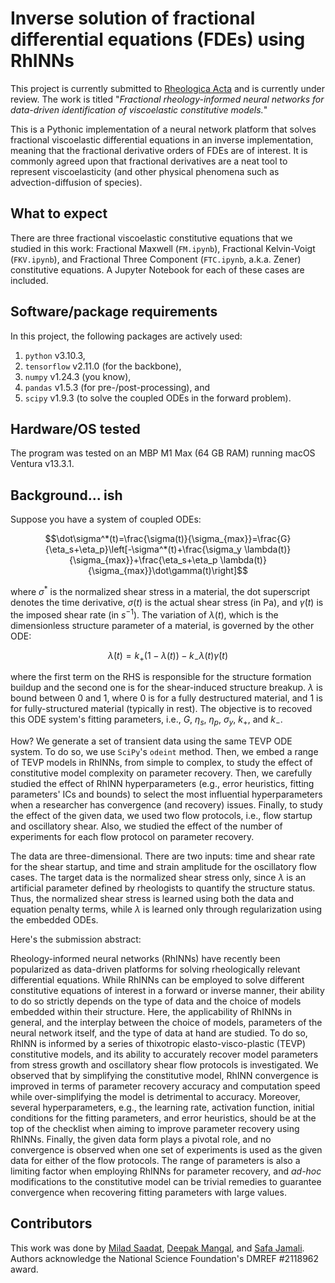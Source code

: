 # Inverse solution of fractional differential equations (FDEs) using RhINNs
This project is currently submitted to [Rheologica Acta](https://www.springer.com/journal/397) and is currently under review. The work is titled "*Fractional rheology-informed neural networks for data-driven identification of viscoelastic constitutive models.*"

This is a Pythonic implementation of a neural network platform that solves fractional viscoelastic differential equations in an inverse implementation, meaning that the fractional derivative orders of FDEs are of interest. It is commonly agreed upon that fractional derivatives are a neat tool to represent viscoelasticity (and other physical phenomena such as advection-diffusion of species).

## What to expect
There are three fractional viscoelastic constitutive equations that we studied in this work: Fractional Maxwell (`FM.ipynb`), Fractional Kelvin-Voigt (`FKV.ipynb`), and Fractional Three Component (`FTC.ipynb`, a.k.a. Zener) constitutive equations. A Jupyter Notebook for each of these cases are included.

## Software/package requirements
In this project, the following packages are actively used:
1. `python` v3.10.3, 
2. `tensorflow` v2.11.0 (for the backbone),
3. `numpy` v1.24.3 (you know),
4. `pandas` v1.5.3 (for pre-/post-processing), and
5. `scipy` v1.9.3 (to solve the coupled ODEs in the forward problem).

## Hardware/OS tested
The program was tested on an MBP M1 Max (64 GB RAM) running macOS Ventura v13.3.1.

## Background... ish

Suppose you have a system of coupled ODEs:
```math
\dot\sigma^*(t)=\frac{\sigma(t)}{\sigma_{max}}=\frac{G}{\eta_s+\eta_p}\left[-\sigma^*(t)+\frac{\sigma_y \lambda(t)}{\sigma_{max}}+\frac{\eta_s+\eta_p \lambda(t)}{\sigma_{max}}\dot\gamma(t)\right]
```
where $\sigma^*$ is the normalized shear stress in a material, the dot superscript denotes the time derivative, $\sigma(t)$ is the actual shear stress (in Pa), and $\dot\gamma(t)$ is the imposed shear rate (in $s^{-1}$). The variation of $\lambda(t)$, which is the dimensionless structure parameter of a material, is governed by the other ODE:
```math
    \dot\lambda(t)=k_+\left(1-\lambda(t)\right) - k_-\lambda(t)\dot\gamma(t)
```
where the first term on the RHS is responsible for the structure formation buildup and the second one is for the shear-induced structure breakup. $\lambda$ is bound between 0 and 1, where 0 is for a fully destructured material, and 1 is for fully-structured material (typically in rest). The objective is to recoved this ODE system's fitting parameters, i.e., $G$, $\eta_s$, $\eta_p$, $\sigma_y$, $k_+$, and $k_-$.

How? We generate a set of transient data using the same TEVP ODE system. To do so, we use `SciPy`'s `odeint` method. Then, we embed a range of TEVP models in RhINNs, from simple to complex, to study the effect of constitutive model complexity on parameter recovery. Then, we carefully studied the effect of RhINN hyperparameters (e.g., error heuristics, fitting parameters' ICs and bounds) to select the most influential hyperparameters when a researcher has convergence (and recovery) issues. Finally, to study the effect of the given data, we used two flow protocols, i.e., flow startup and oscillatory shear. Also, we studied the effect of the number of experiments for each flow protocol on parameter recovery.

The data are three-dimensional. There are two inputs: time and shear rate for the shear startup, and time and strain amplitude for the oscillatory flow cases. The target data is the normalized shear stress only, since $\lambda$ is an artificial parameter defined by rheologists to quantify the structure status. Thus, the normalized shear stress is learned using both the data and equation penalty terms, while $\lambda$ is learned only through regularization using the embedded ODEs. 

Here's the submission abstract: 

Rheology-informed neural networks (RhINNs) have recently been popularized as data-driven platforms for solving rheologically relevant differential equations. While RhINNs can be employed to solve different constitutive equations of interest in a forward or inverse manner, their ability to do so strictly depends on the type of data and the choice of models embedded within their structure. Here, the applicability of RhINNs in general, and the interplay between the choice of models, parameters of the neural network itself, and the type of data at hand are studied. To do so, RhINN is informed by a series of thixotropic elasto-visco-plastic (TEVP) constitutive models, and its ability to accurately recover model parameters from stress growth and oscillatory shear flow protocols is investigated. We observed that by simplifying the constitutive model, RhINN convergence is improved in terms of parameter recovery accuracy and computation speed while over-simplifying the model is detrimental to accuracy. Moreover, several hyperparameters, e.g., the learning rate, activation function, initial conditions for the fitting parameters, and error heuristics, should be at the top of the checklist when aiming to improve parameter recovery using RhINNs. Finally, the given data form plays a pivotal role, and no convergence is observed when one set of experiments is used as the given data for either of the flow protocols. The range of parameters is also a limiting factor when employing RhINNs for parameter recovery, and *ad-hoc* modifications to the constitutive model can be trivial remedies to guarantee convergence when recovering fitting parameters with large values.


## Contributors
This work was done by [Milad Saadat](https://scholar.google.com/citations?user=PPLvVmEAAAAJ&hl=en&authuser=1), [Deepak Mangal](https://scholar.google.com/citations?hl=en&user=AoYKLW4AAAAJ&view_op=list_works&sortby=pubdate), and [Safa Jamali](https://scholar.google.com/citations?user=D1asaYIAAAAJ&hl=en). Authors acknowledge the National Science Foundation's DMREF \#2118962 award.

